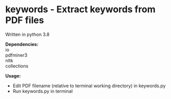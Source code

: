 # keywords - Extract keywords from PDF files

Written in python 3.8  

**Dependencies:**  
io  
pdfminer3  
nltk  
collections  

**Usage:**  
* Edit PDF filename (relative to terminal working directory) in keywords.py  
* Run keywords.py in terminal
